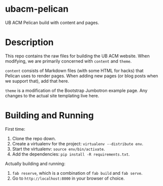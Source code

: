 ubacm-pelican
=============

UB ACM Pelican build with content and pages.

Description
===========
This repo contains the raw files for building the UB ACM website. When modifying, we are primarily concerned with `content` and `theme`.

`content` consists of Markdown files (with some HTML for hacks) that Pelican uses to render pages. When adding new pages (or blog posts when we support that), add that here.

`theme` is a modification of the Bootstrap Jumbotron example page. Any changes to the actual site templating live here.

Building and Running
====================
First time:

1. Clone the repo down.
2. Create a virtualenv for the project: `virtualenv --distribute env`.
3. Start the virtualenv: `source env/bin/activate`.
4. Add the dependencies: `pip install -R requirements.txt`.

Actually building and running: 

1. `fab reserve`, which is a combination of `fab build` and `fab serve`.
2. Go to `http://localhost:8000` in your browser of choice.
